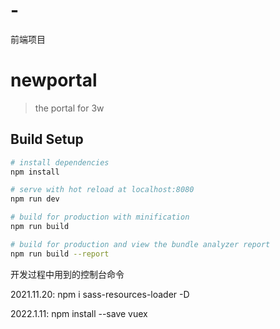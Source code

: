 # -
前端项目
# newportal

> the portal for 3w

## Build Setup

``` bash
# install dependencies
npm install

# serve with hot reload at localhost:8080
npm run dev

# build for production with minification
npm run build

# build for production and view the bundle analyzer report
npm run build --report
```

开发过程中用到的控制台命令

2021.11.20: 
npm i sass-resources-loader -D

2022.1.11:
npm install --save vuex









